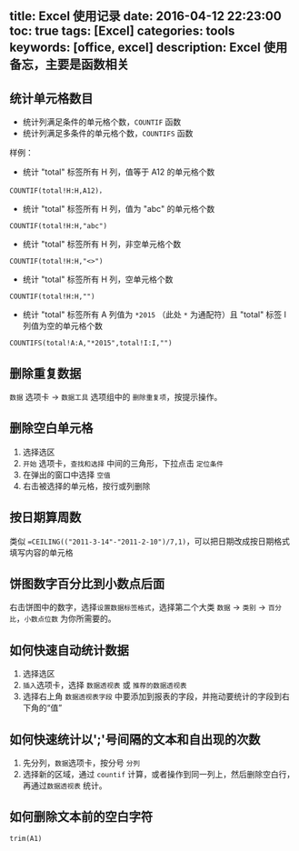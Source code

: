 title: Excel 使用记录
date: 2016-04-12 22:23:00
toc: true
tags: [Excel]
categories: tools
keywords: [office, excel]
description: Excel 使用备忘，主要是函数相关
---

## 统计单元格数目

* 统计列满足条件的单元格个数，`COUNTIF` 函数
* 统计列满足多条件的单元格个数，`COUNTIFS` 函数

样例：

* 统计 "total" 标签所有 H 列，值等于 A12 的单元格个数

```
COUNTIF(total!H:H,A12)，
```

<!--more-->

* 统计 "total" 标签所有 H 列，值为 "abc" 的单元格个数

```
COUNTIF(total!H:H,"abc")
```

* 统计 "total" 标签所有 H 列，非空单元格个数

```
COUNTIF(total!H:H,"<>")
```

* 统计 "total" 标签所有 H 列，空单元格个数

```
COUNTIF(total!H:H,"")
```

* 统计 "total" 标签所有 A 列值为 `*2015` （此处 `*` 为通配符）且 "total" 标签 I 列值为空的单元格个数

```
COUNTIFS(total!A:A,"*2015",total!I:I,"")
```


## 删除重复数据
`数据` 选项卡 -> `数据工具` 选项组中的 `删除重复项`，按提示操作。

## 删除空白单元格

1. 选择选区
2. `开始` 选项卡，`查找和选择` 中间的三角形，下拉点击 `定位条件`
3. 在弹出的窗口中选择 `空值`
4. 右击被选择的单元格，按行或列删除

## 按日期算周数

类似 `=CEILING(("2011-3-14"-"2011-2-10")/7,1)`，可以把日期改成按日期格式填写内容的单元格

## 饼图数字百分比到小数点后面

右击饼图中的数字，选择`设置数据标签格式`，选择第二个大类 `数据` -> `类别` -> `百分比`，`小数点位数` 为你所需要的。

## 如何快速自动统计数据
1. 选择选区
2. `插入`选项卡，选择 `数据透视表` 或 `推荐的数据透视表`
3. 选择右上角 `数据透视表字段` 中要添加到报表的字段，并拖动要统计的字段到右下角的“值”

## 如何快速统计以';'号间隔的文本和自出现的次数

1. 先分列，`数据`选项卡，按分号 `分列`
2. 选择新的区域，通过 `countif` 计算，或者操作到同一列上，然后删除空白行，再通过`数据透视表` 统计。

## 如何删除文本前的空白字符

`trim(A1)`
